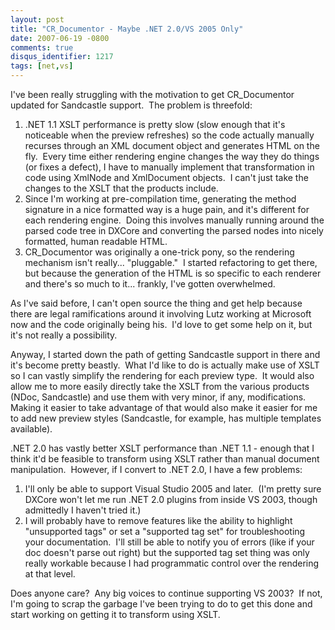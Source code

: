 ```yaml
---
layout: post
title: "CR_Documentor - Maybe .NET 2.0/VS 2005 Only"
date: 2007-06-19 -0800
comments: true
disqus_identifier: 1217
tags: [net,vs]
---
```

I've been really struggling with the motivation to get CR_Documentor
updated for Sandcastle support.  The problem is threefold:

1.  .NET 1.1 XSLT performance is pretty slow (slow enough that it's
    noticeable when the preview refreshes) so the code actually manually
    recurses through an XML document object and generates HTML on the
    fly.  Every time either rendering engine changes the way they do
    things (or fixes a defect), I have to manually implement that
    transformation in code using XmlNode and XmlDocument objects.  I
    can't just take the changes to the XSLT that the products include.
2.  Since I'm working at pre-compilation time, generating the method
    signature in a nice formatted way is a huge pain, and it's different
    for each rendering engine.  Doing this involves manually running
    around the parsed code tree in DXCore and converting the parsed
    nodes into nicely formatted, human readable HTML.
3.  CR_Documentor was originally a one-trick pony, so the rendering
    mechanism isn't really... "pluggable."  I started refactoring to get
    there, but because the generation of the HTML is so specific to each
    renderer and there's so much to it... frankly, I've gotten
    overwhelmed.

As I've said before, I can't open source the thing and get help because
there are legal ramifications around it involving Lutz working at
Microsoft now and the code originally being his.  I'd love to get some
help on it, but it's not really a possibility.

Anyway, I started down the path of getting Sandcastle support in there
and it's become pretty beastly.  What I'd like to do is actually make
use of XSLT so I can vastly simplify the rendering for each preview
type.  It would also allow me to more easily directly take the XSLT from
the various products (NDoc, Sandcastle) and use them with very minor, if
any, modifications.  Making it easier to take advantage of that would
also make it easier for me to add new preview styles (Sandcastle, for
example, has multiple templates available).

.NET 2.0 has vastly better XSLT performance than .NET 1.1 - enough that
I think it'd be feasible to transform using XSLT rather than manual
document manipulation.  However, if I convert to .NET 2.0, I have a few
problems:

1.  I'll only be able to support Visual Studio 2005 and later.  (I'm
    pretty sure DXCore won't let me run .NET 2.0 plugins from inside VS
    2003, though admittedly I haven't tried it.)
2.  I will probably have to remove features like the ability to
    highlight "unsupported tags" or set a "supported tag set" for
    troubleshooting your documentation.  I'll still be able to notify
    you of errors (like if your doc doesn't parse out right) but the
    supported tag set thing was only really workable because I had
    programmatic control over the rendering at that level.

Does anyone care?  Any big voices to continue supporting VS 2003?  If
not, I'm going to scrap the garbage I've been trying to do to get this
done and start working on getting it to transform using XSLT.

